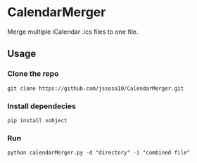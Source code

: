 # CalendarMerger
Merge multiple iCalendar .ics files to one file.
## Usage

### Clone the repo

    git clone https://github.com/jssosa10/CalendarMerger.git
  
### Install dependecies

    pip install vobject
    
### Run

    python calendarMerger.py -d "directory" -i "combined file"

    
